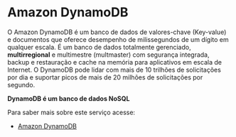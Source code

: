 # Amazon DynamoDB

O Amazon DynamoDB é um banco de dados de valores-chave (Key-value) e documentos que oferece desempenho de milissegundos de um dígito em qualquer escala. É um banco de dados totalmente gerenciado, **multirregional** e multimestre (multmaster) com segurança integrada, backup e restauração e cache na memória para aplicativos em escala de Internet. O DynamoDB pode lidar com mais de 10 trilhões de solicitações por dia e suportar picos de mais de 20 milhões de solicitações por segundo.

**DynamoDB é um banco de dados NoSQL**

Para saber mais sobre este serviço acesse: 
    
  * [Amazon DynamoDB](https://docs.aws.amazon.com/dynamodb/?icmpid=docs_homepage_featuredsvcs)
